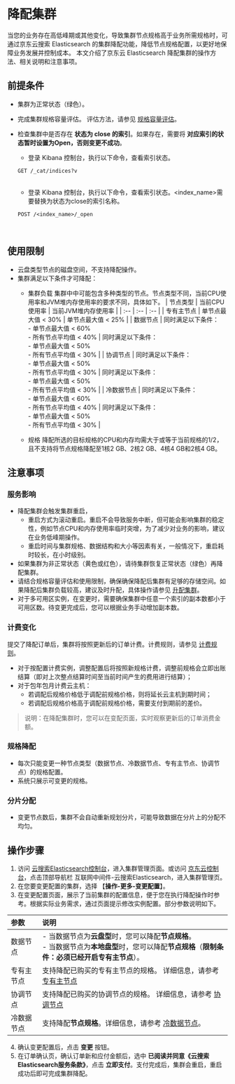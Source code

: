 # 降配集群

当您的业务存在高低峰期或其他变化，导致集群节点规格高于业务所需规格时，可通过京东云搜索 Elasticsearch 的集群降配功能，降低节点规格配置，以更好地保障业务发展并控制成本。
本文介绍了京东云 Elasticsearch 降配集群的操作方法、相关说明和注意事项。

## 前提条件
- 集群为正常状态（绿色）。
- 完成集群规格容量评估。 评估方法，请参见 [规格容量评估](../../Best-Practices/Capacity-Assessment.md)。
- 检查集群中是否存在 **状态为 close 的索引**。如果存在，需要将 **对应索引的状态暂时设置为Open，否则变更不成功**。
  - 登录 Kibana 控制台，执行以下命令，查看索引状态。

  ```
  GET /_cat/indices?v
  ```
  </br>
  
  - 登录 Kibana 控制台，执行以下命令，查看索引状态。<index_name>需要替换为状态为close的索引名称。
  ```
  POST /<index_name>/_open
  ```
  </br>

## 使用限制
- 云盘类型节点的磁盘空间，不支持降配操作。
- 集群满足以下条件才可降配：
  - 集群负载
    集群中中可能包含多种类型的节点。节点类型不同，当前CPU使用率和JVM堆内存使用率的要求不同，具体如下。
    | 节点类型 | 当前CPU使用率 | 当前JVM堆内存使用率 |
    | :-- | :-- | :-- |
    | 专有主节点 | 单节点最大值 < 30% | 单节点最大值 < 25% |
    | 数据节点 | 同时满足以下条件：</br> - 单节点最大值 < 60% </br> - 所有节点平均值 < 40% | 同时满足以下条件：</br> - 单节点最大值 < 50% </br> - 所有节点平均值 < 30% |
    | 协调节点 | 同时满足以下条件：</br> - 单节点最大值 < 50% </br> - 所有节点平均值 < 30%  | 同时满足以下条件：</br> - 单节点最大值 < 50% </br> - 所有节点平均值 < 30% |
    | 冷数据节点 | 同时满足以下条件：</br> - 单节点最大值 < 60% </br> - 所有节点平均值 < 40%  | 同时满足以下条件：</br> - 单节点最大值 < 50% </br> - 所有节点平均值 < 30% |
    
  - 规格
    降配所选的目标规格的CPU和内存均需大于或等于当前规格的1/2，且不支持将节点规格降配至1核2 GB、2核2 GB、4核4 GB和2核4 GB。

## 注意事项

### 服务影响
- 降配集群会触发集群重启，
  - 重启方式为滚动重启。重启不会导致服务中断，但可能会影响集群的稳定性，例如节点CPU和内存使用率临时突增，为了减少对业务的影响，建议在业务低峰期操作。
  - 重启时间与集群规格、数据结构和大小等因素有关，一般情况下，重启耗时较长，在小时级别。
- 如果集群为非正常状态（黄色或红色），请待集群恢复正常状态（绿色）再降配集群。
- 请结合规格容量评估和使用限制，确保确保降配后集群有足够的存储空间。如果降配后集群负载较高，建议及时升配，具体操作请参见 [升配集群](../ChangeConfig/Cluster_Expansion.md)。
- 对于多可用区实例，在变更时，需要确保集群中任意一个索引的副本数都小于可用区数。待变更完成后，您可以根据业务手动增加副本数。

### 计费变化
提交了降配订单后，集群将按照更新后的订单计费。计费规则，请参见 [计费规则](../../Pricing/Billing-Rules.md)。
- 对于按配置计费实例，调整配置后将按照新规格计费，调整前规格会立即出账结算（即对上次整点结算时间至当前时间产生的费用进行结算）；
- 对于包年包月计费云主机：
  - 若调配后规格价格低于调配前规格价格，则将延长云主机到期时间；
  - 若调配后规格价格高于调配前规格价格，需要支付到期前的差价。

> 说明：在降配集群时，您可以在变配页面，实时观察更新后的订单消费金额。

### 规格降配
- 每次只能变更一种节点类型（数据节点、冷数据节点、专有主节点、协调节点）的规格配置。
- 系统只展示可变更的规格。

### 分片分配
- 变更节点数后，集群不会自动重新规划分片，可能导致数据在分片上的分配不均匀。

## 操作步骤
1. 访问 [云搜索Elasticsearch控制台](https://es-console.jdcloud.com/clusters)，进入集群管理页面。或访问 [京东云控制台](https://console.jdcloud.com/)，点击顶部导航栏 互联网中间件-云搜索Elasticsearch，进入集群管理页。
2. 在您要变更配置的集群，选择 【**操作-更多-变更配置**】。
3. 在变更配置页面，展示了当前集群的配置信息，便于您在执行降配操作时参考。根据实际业务需求，通过页面提示修改实例配置。部分参数说明如下。</br>

| 参数 | 说明 |
| :-- | :-- |
| 数据节点 | - 当数据节点为**云盘型**时，您可以降配**节点规格**。</br> - 当数据节点为**本地盘型**时，您可以降配**节点规格**（**限制条件：必须已经开启专有主节点**）。|
| 专有主节点 | 支持降配已购买的专有主节点的规格。 详细信息，请参考 [专有主节点](../../Operation-Guide/Instance/Nodes/Dedicated-master-node.md)|
| 协调节点 | 支持降配已购买的协调节点的规格。 详细信息，请参考 [协调节点](../../Operation-Guide/Instance/Nodes/Coordinating-node.md)|
| 冷数据节点 | 支持降配**节点规格**。详细信息，请参考 [冷数据节点](../../Operation-Guide/Instance/Nodes/Warm-Node.md)。|

4. 确认变更配置后，点击 **变更** 按钮。
5. 在订单确认页，确认订单新和应付金额后，选中 **已阅读并同意《云搜索Elasticsearch服务条款》**，点击 **立即支付**。支付完成后，集群会重启，重启成功后即可完成集群降配。
